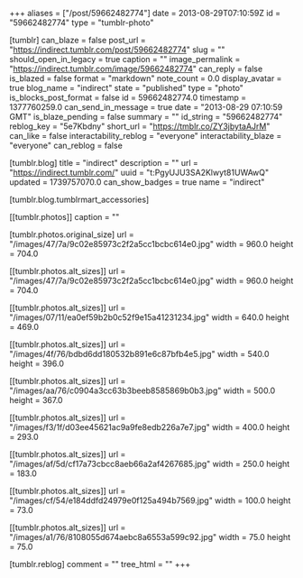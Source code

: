 +++
aliases = ["/post/59662482774"]
date = 2013-08-29T07:10:59Z
id = "59662482774"
type = "tumblr-photo"

[tumblr]
can_blaze = false
post_url = "https://indirect.tumblr.com/post/59662482774"
slug = ""
should_open_in_legacy = true
caption = ""
image_permalink = "https://indirect.tumblr.com/image/59662482774"
can_reply = false
is_blazed = false
format = "markdown"
note_count = 0.0
display_avatar = true
blog_name = "indirect"
state = "published"
type = "photo"
is_blocks_post_format = false
id = 59662482774.0
timestamp = 1377760259.0
can_send_in_message = true
date = "2013-08-29 07:10:59 GMT"
is_blaze_pending = false
summary = ""
id_string = "59662482774"
reblog_key = "5e7Kbdny"
short_url = "https://tmblr.co/ZY3jbytaAJrM"
can_like = false
interactability_reblog = "everyone"
interactability_blaze = "everyone"
can_reblog = false

[tumblr.blog]
title = "indirect"
description = ""
url = "https://indirect.tumblr.com/"
uuid = "t:PgyUJU3SA2Klwyt81UWAwQ"
updated = 1739757070.0
can_show_badges = true
name = "indirect"

[tumblr.blog.tumblrmart_accessories]

[[tumblr.photos]]
caption = ""

[tumblr.photos.original_size]
url = "/images/47/7a/9c02e85973c2f2a5cc1bcbc614e0.jpg"
width = 960.0
height = 704.0

[[tumblr.photos.alt_sizes]]
url = "/images/47/7a/9c02e85973c2f2a5cc1bcbc614e0.jpg"
width = 960.0
height = 704.0

[[tumblr.photos.alt_sizes]]
url = "/images/07/11/ea0ef59b2b0c52f9e15a41231234.jpg"
width = 640.0
height = 469.0

[[tumblr.photos.alt_sizes]]
url = "/images/4f/76/bdbd6dd180532b891e6c87bfb4e5.jpg"
width = 540.0
height = 396.0

[[tumblr.photos.alt_sizes]]
url = "/images/aa/76/c0904a3cc63b3beeb8585869b0b3.jpg"
width = 500.0
height = 367.0

[[tumblr.photos.alt_sizes]]
url = "/images/f3/1f/d03ee45621ac9a9fe8edb226a7e7.jpg"
width = 400.0
height = 293.0

[[tumblr.photos.alt_sizes]]
url = "/images/af/5d/cf17a73cbcc8aeb66a2af4267685.jpg"
width = 250.0
height = 183.0

[[tumblr.photos.alt_sizes]]
url = "/images/cf/54/e184ddfd24979e0f125a494b7569.jpg"
width = 100.0
height = 73.0

[[tumblr.photos.alt_sizes]]
url = "/images/a1/76/8108055d674aebc8a6553a599c92.jpg"
width = 75.0
height = 75.0

[tumblr.reblog]
comment = ""
tree_html = ""
+++
